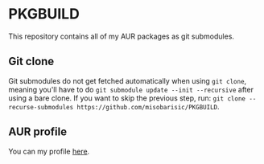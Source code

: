 # PKGBUILD

This repository contains all of my AUR packages as git submodules.


## Git clone

Git submodules do not get fetched automatically when using `git clone`, meaning you'll have to do `git submodule update --init --recursive` after using a bare clone.
If you want to skip the previous step, run: `git clone --recurse-submodules https://github.com/misobarisic/PKGBUILD`.

## AUR profile
You can my profile [here](https://aur.archlinux.org/account/misobarisic).
